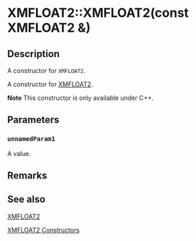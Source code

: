 # XMFLOAT2::XMFLOAT2(const XMFLOAT2 &)

## Description

A constructor for `XMFLOAT2`.

A constructor for [XMFLOAT2](https://learn.microsoft.com/windows/desktop/api/directxmath/ns-directxmath-xmfloat2).

**Note** This constructor is only available under C++.

## Parameters

### `unnamedParam1`

A value.

## Remarks

## See also

[XMFLOAT2](https://learn.microsoft.com/windows/desktop/api/directxmath/ns-directxmath-xmfloat2)

[XMFLOAT2 Constructors](https://learn.microsoft.com/windows/desktop/api/directxmath/nf-directxmath-xmfloat2-xmfloat2(constfloat))